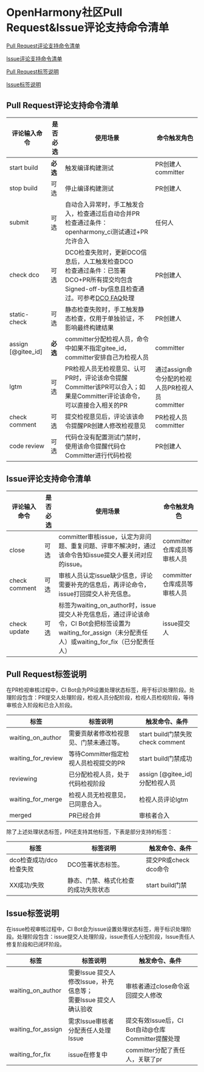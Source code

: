 # OpenHarmony社区Pull Request&Issue评论支持命令清单

[Pull Request评论支持命令清单](#pull-request评论支持命令清单)

[Issue评论支持命令清单](#issue评论支持命令清单)

[Pull Request标签说明](#pull-request标签说明)

[Issue标签说明](#issue标签说明)

## Pull Request评论支持命令清单

| 评论输入命令             | 是否必选   | 使用场景                                                                                                                                                              | 命令触发角色                               |
| ------------------ | ------ | ----------------------------------------------------------------------------------------------------------------------------------------------------------------- | ------------------------------------ |
| start build        | **必选** | 触发编译构建测试                                                                                                                                                          | PR创建人<br>committer                   |
| stop build         | 可选     | 停止编译构建测试                                                                                                                                                          | PR创建人                                |
| submit             | 可选     | 自动合入异常时，手工触发合入，检查通过后自动合并PR<br>检查通过条件：openharmony_ci测试通过+PR允许合入                                                                                                    | 任何人                                  |
| check dco          | 可选     | DCO检查失败时，更新DCO信息后，人工触发检查DCO<br>检查通过条件：已签署DCO+PR所有提交均包含Signed-off-by信息且检查通过。可参考[DCO FAQ](https://gitee.com/openharmony/docs/blob/master/zh-cn/contribute/FAQ.md)处理 | PR创建人                                |
| static-check       | 可选     | 静态检查失败时，手工触发静态检查，仅用于单独验证，不影响最终构建结果                                                                                                                                | PR创建人                                |
| assign [@gitee_id] | **必选** | committer分配检视人员，命令中如果不指定gitee_id，committer安排自己为检视人员                                                                                                               | committer                            |
| lgtm               | 可选     | PR检视人员无检视意见、认可PR时，评论该命令提醒Committer该PR可以合入；如果是Committer评论该命令，可以直接合入相关的PR                                                                                           | 通过assign命令分配的检视人员PR检视人员<br>committer |
| check comment      | 可选     | 提交检视意见后，评论该该命令提醒PR创建人修改检视意见                                                                                                                                       | PR检视人员<br>committer                  |
| code review        | 可选     | 代码仓没有配置测试门禁时，使用该命令提醒代码仓Committer进行代码检视                                                                                                                            | PR创建人                                |

## Issue评论支持命令清单

| 评论输入命令        | 是否必选 | 使用场景                                                                                                        | 命令触发角色                 |
| ------------- | ---- | ----------------------------------------------------------------------------------------------------------- | ---------------------- |
| close         | 可选   | committer审核issue，认定为非问题、重复问题、评审不解决时，通过该命令告知issue提交人要关闭对应的issue。                                             | committer<br>仓库成员等审核人员 |
| check comment | 可选   | 审核人员认定issue缺少信息，评论需要补充的信息后，再评论命令，issue打回提交人补充信息。                                                            | committer<br>仓库成员等审核人员 |
| check update  | 可选   | 标签为waiting_on_author时，issue提交人补充信息后，通过评论该命令，CI Bot会把标签设置为waiting_for_assign（未分配责任人）或waiting_for_fix（已分配责任人） | issue提交人               |

## Pull Request标签说明

在PR检视审核过程中，CI Bot会为PR设置处理状态标签，用于标识处理阶段。处理阶段包含：PR提交人处理阶段，检视人员分配阶段，检视人员检视阶段，等待审核合入阶段和已合入阶段。

| 标签                 | 标签说明                     | 触发命令、条件                          |
| ------------------ | ------------------------ | -------------------------------- |
| waiting_on_author  | 需要贡献者修改检视意见、门禁未通过等。      | start build门禁失败<br>check comment |
| waiting_for_review | 等待Committer指定检视人员检视提交的PR | start build门禁成功                  |
| reviewing          | 已分配检视人员，处于代码检视阶段         | assign [@gitee_id]分配检视人员         |
| waiting_for_merge  | 检视人员无检视意见，已同意合入。         | 检视人员评论lgtm                       |
| merged             | PR已经合并                   | 审核者合入                            |

除了上述处理状态标签，PR还支持其他标签，下表是部分支持的标签：

| 标签              | 标签说明               | 触发命令、条件          |
| --------------- | ------------------ | ---------------- |
| dco检查成功/dco检查失败 | DCO签署状态标签。         | 提交PR或check dco命令 |
| XX成功/失败         | 静态、门禁、格式化检查的成功失败状态 | start build门禁    |

## Issue标签说明

在issue检视审核过程中，CI Bot会为issue设置处理状态标签，用于标识处理阶段。处理阶段包含：issue提交人处理阶段，issue责任人分配阶段，Issue责任人修复阶段和已闭环阶段。

| 标签                 | 标签说明                                         | 触发命令、条件                             |
| ------------------ | -------------------------------------------- | ----------------------------------- |
| waiting_on_author  | 需要Issue 提交人修改Issue，补充信息等；<br>需要Issue 提交人确认验收 | 审核者通过close命令返回提交人修改                 |
| waiting_for_assign | 需求Issue审核者分配责任人处理Issue                       | 提交有效Issue后，CI Bot自动@仓库Committer提醒处理 |
| waiting_for_fix    | issue在修复中                                    | committer分配了责任人，关联了pr               |
